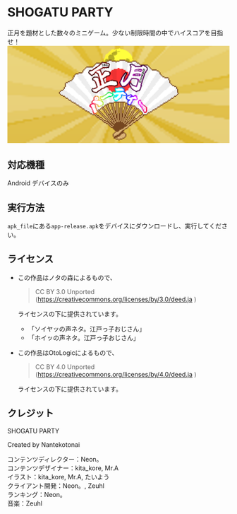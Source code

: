 # SHOGATU PARTY
正月を題材とした数々のミニゲーム。少ない制限時間の中でハイスコアを目指せ！
![gazou](hack_u_app/for_readme/shogatu_party.png)

## 対応機種
Android デバイスのみ

## 実行方法
`apk_file`にある`app-release.apk`をデバイスにダウンロードし、実行してください。

## ライセンス
* この作品はノタの森によるもので、
  > CC BY 3.0 Unported (https://creativecommons.org/licenses/by/3.0/deed.ja )
  
  ライセンスの下に提供されています。
  * 「ソイヤッの声ネタ。江戸っ子おじさん」
  * 「ホイッの声ネタ。江戸っ子おじさん」

* この作品はOtoLogicによるもので、
  > CC BY 4.0 Unported (https://creativecommons.org/licenses/by/4.0/deed.ja )
  
  ライセンスの下に提供されています。
  
## クレジット
SHOGATU PARTY

Created by Nantekotonai

コンテンツディレクター：Neon。<br>
コンテンツデザイナー：kita_kore, Mr.A<br>
イラスト：kita_kore, Mr.A, たいよう<br>
クライアント開発：Neon。, Zeuhl<br>
ランキング：Neon。<br>
音楽：Zeuhl
